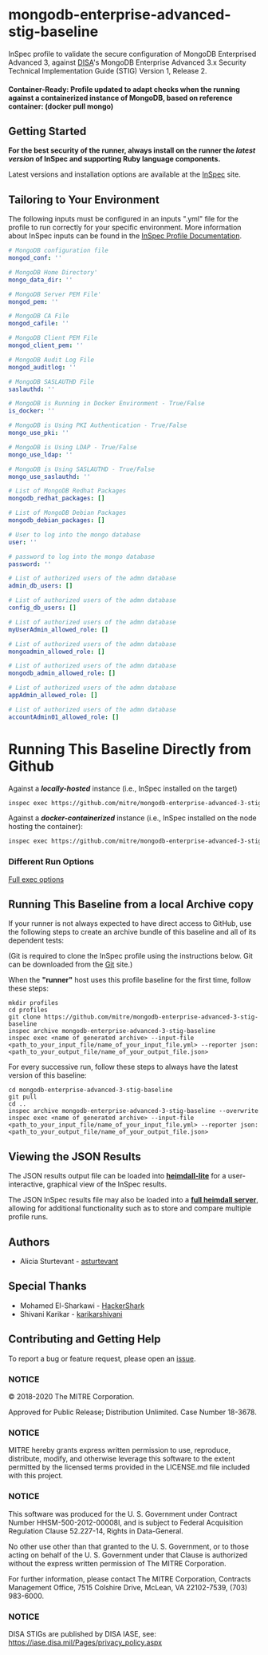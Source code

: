 # mongodb-enterprise-advanced-stig-baseline

InSpec profile to validate the secure configuration of MongoDB Enterprised Advanced 3, against [DISA](https://iase.disa.mil/stigs/)'s MongoDB Enterprise Advanced 3.x Security Technical Implementation Guide (STIG) Version 1, Release 2.

#### Container-Ready: Profile updated to adapt checks when the running against a containerized instance of MongoDB, based on reference container: (docker pull mongo)

## Getting Started  

__For the best security of the runner, always install on the runner the _latest version_ of InSpec and supporting Ruby language components.__ 

Latest versions and installation options are available at the [InSpec](http://inspec.io/) site.

## Tailoring to Your Environment
The following inputs must be configured in an inputs ".yml" file for the profile to run correctly for your specific environment. More information about InSpec inputs can be found in the [InSpec Profile Documentation](https://www.inspec.io/docs/reference/profiles/).

```yaml
# MongoDB configuration file
mongod_conf: ''

# MongoDB Home Directory'
mongo_data_dir: ''

# MongoDB Server PEM File'
mongod_pem: ''

# MongoDB CA File
mongod_cafile: ''

# MongoDB Client PEM File
mongod_client_pem: ''

# MongoDB Audit Log File
mongod_auditlog: ''

# MongoDB SASLAUTHD File
saslauthd: ''

# MongoDB is Running in Docker Environment - True/False
is_docker: ''

# MongoDB is Using PKI Authentication - True/False
mongo_use_pki: ''

# MongoDB is Using LDAP - True/False
mongo_use_ldap: ''

# MongoDB is Using SASLAUTHD - True/False
mongo_use_saslauthd: ''

# List of MongoDB Redhat Packages
mongodb_redhat_packages: []

# List of MongoDB Debian Packages
mongodb_debian_packages: []

# User to log into the mongo database
user: ''

# password to log into the mongo database
password: ''

# List of authorized users of the admn database
admin_db_users: []

# List of authorized users of the admn database
config_db_users: []

# List of authorized users of the admn database
myUserAdmin_allowed_role: []

# List of authorized users of the admn database
mongoadmin_allowed_role: []

# List of authorized users of the admn database
mongodb_admin_allowed_role: []

# List of authorized users of the admn database
appAdmin_allowed_role: []

# List of authorized users of the admn database
accountAdmin01_allowed_role: []
```

# Running This Baseline Directly from Github

Against a _**locally-hosted**_ instance (i.e., InSpec installed on the target)
```bash
inspec exec https://github.com/mitre/mongodb-enterprise-advanced-3-stig-baseline/archive/master.tar.gz --input-file <path_to_your_input_file/name_of_your_input_file.yml> --reporter json:<path_to_your_output_file/name_of_your_output_file.json>
```

Against a _**docker-containerized**_ instance (i.e., InSpec installed on the node hosting the container):
```bash
inspec exec https://github.com/mitre/mongodb-enterprise-advanced-3-stig-baseline/archive/master.tar.gz -t docker://instance_id --input-file <path_to_your_input_file/name_of_your_input_file.yml> --reporter json:<path_to_your_output_file/name_of_your_output_file.json> 
```

### Different Run Options

  [Full exec options](https://docs.chef.io/inspec/cli/#options-3)

## Running This Baseline from a local Archive copy 

If your runner is not always expected to have direct access to GitHub, use the following steps to create an archive bundle of this baseline and all of its dependent tests:

(Git is required to clone the InSpec profile using the instructions below. Git can be downloaded from the [Git](https://git-scm.com/book/en/v2/Getting-Started-Installing-Git) site.)

When the __"runner"__ host uses this profile baseline for the first time, follow these steps: 

```
mkdir profiles
cd profiles
git clone https://github.com/mitre/mongodb-enterprise-advanced-3-stig-baseline
inspec archive mongodb-enterprise-advanced-3-stig-baseline
inspec exec <name of generated archive> --input-file <path_to_your_input_file/name_of_your_input_file.yml> --reporter json:<path_to_your_output_file/name_of_your_output_file.json>
```
For every successive run, follow these steps to always have the latest version of this baseline:

```
cd mongodb-enterprise-advanced-3-stig-baseline
git pull
cd ..
inspec archive mongodb-enterprise-advanced-3-stig-baseline --overwrite
inspec exec <name of generated archive> --input-file <path_to_your_input_file/name_of_your_input_file.yml> --reporter json:<path_to_your_output_file/name_of_your_output_file.json>
```

## Viewing the JSON Results

The JSON results output file can be loaded into __[heimdall-lite](https://heimdall-lite.mitre.org/)__ for a user-interactive, graphical view of the InSpec results. 

The JSON InSpec results file may also be loaded into a __[full heimdall server](https://github.com/mitre/heimdall)__, allowing for additional functionality such as to store and compare multiple profile runs.

## Authors
* Alicia Sturtevant - [asturtevant](https://github.com/asturtevant)

## Special Thanks 
* Mohamed El-Sharkawi - [HackerShark](https://github.com/HackerShark)
* Shivani Karikar - [karikarshivani](https://github.com/karikarshivani)

## Contributing and Getting Help
To report a bug or feature request, please open an [issue](https://github.com/mitre/mongodb-enterprise-advanced-stig-baseline/issues/new).

### NOTICE

© 2018-2020 The MITRE Corporation.

Approved for Public Release; Distribution Unlimited. Case Number 18-3678.

### NOTICE

MITRE hereby grants express written permission to use, reproduce, distribute, modify, and otherwise leverage this software to the extent permitted by the licensed terms provided in the LICENSE.md file included with this project.

### NOTICE  

This software was produced for the U. S. Government under Contract Number HHSM-500-2012-00008I, and is subject to Federal Acquisition Regulation Clause 52.227-14, Rights in Data-General.  

No other use other than that granted to the U. S. Government, or to those acting on behalf of the U. S. Government under that Clause is authorized without the express written permission of The MITRE Corporation. 

For further information, please contact The MITRE Corporation, Contracts Management Office, 7515 Colshire Drive, McLean, VA  22102-7539, (703) 983-6000.  

### NOTICE

DISA STIGs are published by DISA IASE, see: https://iase.disa.mil/Pages/privacy_policy.aspx   

